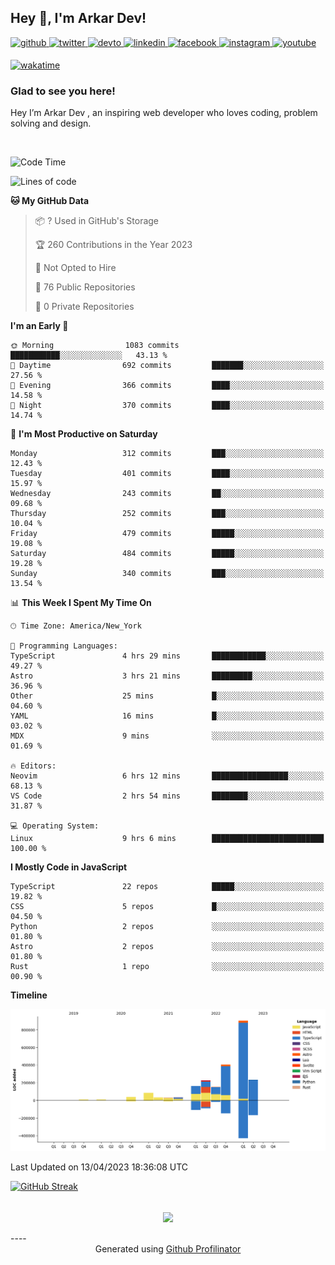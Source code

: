 ## Hey 👋, I'm Arkar Dev!  
  

<a href="https://github.com/Riley1101" target="_blank">
<img src=https://img.shields.io/badge/github-%2324292e.svg?&style=for-the-badge&logo=github&logoColor=white alt=github style="margin-bottom: 5px;" />
</a>
<a href="https://twitter.com/arkardev" target="_blank">
<img src=https://img.shields.io/badge/twitter-%2300acee.svg?&style=for-the-badge&logo=twitter&logoColor=white alt=twitter style="margin-bottom: 5px;" />
</a>
<a href="https://dev.to/riley1101" target="_blank">
<img src=https://img.shields.io/badge/dev.to-%2308090A.svg?&style=for-the-badge&logo=dev.to&logoColor=white alt=devto style="margin-bottom: 5px;" />
</a>
<a href="https://linkedin.com/in/arkar-kaung-myat" target="_blank">
<img src=https://img.shields.io/badge/linkedin-%231E77B5.svg?&style=for-the-badge&logo=linkedin&logoColor=white alt=linkedin style="margin-bottom: 5px;" />
</a>
<a href="https://www.facebook.com/riley.eileen.75" target="_blank">
<img src=https://img.shields.io/badge/facebook-%232E87FB.svg?&style=for-the-badge&logo=facebook&logoColor=white alt=facebook style="margin-bottom: 5px;" />
</a>
<a href="https://instagram.com/rileys1101" target="_blank">
<img src=https://img.shields.io/badge/instagram-%23000000.svg?&style=for-the-badge&logo=instagram&logoColor=white alt=instagram style="margin-bottom: 5px;" />
</a>
<a href="https://www.youtube.com/channel/UC_RfEQCC3gL2AzsFFAABikg" target="_blank">
<img src=https://img.shields.io/badge/youtube-%23EE4831.svg?&style=for-the-badge&logo=youtube&logoColor=white alt=youtube style="margin-bottom: 5px;" />
</a>  
  
[![wakatime](https://wakatime.com/badge/user/cf23b6e3-75f8-4c04-b0e3-273191c8d2ec.svg)](https://wakatime.com/@cf23b6e3-75f8-4c04-b0e3-273191c8d2ec)


### Glad to see you here!  
Hey I’m Arkar Dev , an inspiring web developer who loves coding, problem solving and design.

<br/>

<!--START_SECTION:waka-->
![Code Time](http://img.shields.io/badge/Code%20Time-9%20hrs%206%20mins-blue)

![Lines of code](https://img.shields.io/badge/From%20Hello%20World%20I%27ve%20Written-2.3%20million%20lines%20of%20code-blue)

**🐱 My GitHub Data** 

> 📦 ? Used in GitHub's Storage 
 > 
> 🏆 260 Contributions in the Year 2023
 > 
> 🚫 Not Opted to Hire
 > 
> 📜 76 Public Repositories 
 > 
> 🔑 0 Private Repositories 
 > 
**I'm an Early 🐤** 

```text
🌞 Morning                1083 commits        ███████████░░░░░░░░░░░░░░   43.13 % 
🌆 Daytime                692 commits         ███████░░░░░░░░░░░░░░░░░░   27.56 % 
🌃 Evening                366 commits         ████░░░░░░░░░░░░░░░░░░░░░   14.58 % 
🌙 Night                  370 commits         ████░░░░░░░░░░░░░░░░░░░░░   14.74 % 
```
📅 **I'm Most Productive on Saturday** 

```text
Monday                   312 commits         ███░░░░░░░░░░░░░░░░░░░░░░   12.43 % 
Tuesday                  401 commits         ████░░░░░░░░░░░░░░░░░░░░░   15.97 % 
Wednesday                243 commits         ██░░░░░░░░░░░░░░░░░░░░░░░   09.68 % 
Thursday                 252 commits         ███░░░░░░░░░░░░░░░░░░░░░░   10.04 % 
Friday                   479 commits         █████░░░░░░░░░░░░░░░░░░░░   19.08 % 
Saturday                 484 commits         █████░░░░░░░░░░░░░░░░░░░░   19.28 % 
Sunday                   340 commits         ███░░░░░░░░░░░░░░░░░░░░░░   13.54 % 
```


📊 **This Week I Spent My Time On** 

```text
🕑︎ Time Zone: America/New_York

💬 Programming Languages: 
TypeScript               4 hrs 29 mins       ████████████░░░░░░░░░░░░░   49.27 % 
Astro                    3 hrs 21 mins       █████████░░░░░░░░░░░░░░░░   36.96 % 
Other                    25 mins             █░░░░░░░░░░░░░░░░░░░░░░░░   04.60 % 
YAML                     16 mins             █░░░░░░░░░░░░░░░░░░░░░░░░   03.02 % 
MDX                      9 mins              ░░░░░░░░░░░░░░░░░░░░░░░░░   01.69 % 

🔥 Editors: 
Neovim                   6 hrs 12 mins       █████████████████░░░░░░░░   68.13 % 
VS Code                  2 hrs 54 mins       ████████░░░░░░░░░░░░░░░░░   31.87 % 

💻 Operating System: 
Linux                    9 hrs 6 mins        █████████████████████████   100.00 % 
```

**I Mostly Code in JavaScript** 

```text
TypeScript               22 repos            █████░░░░░░░░░░░░░░░░░░░░   19.82 % 
CSS                      5 repos             █░░░░░░░░░░░░░░░░░░░░░░░░   04.50 % 
Python                   2 repos             ░░░░░░░░░░░░░░░░░░░░░░░░░   01.80 % 
Astro                    2 repos             ░░░░░░░░░░░░░░░░░░░░░░░░░   01.80 % 
Rust                     1 repo              ░░░░░░░░░░░░░░░░░░░░░░░░░   00.90 % 
```



**Timeline**

![Lines of Code chart](https://raw.githubusercontent.com/Riley1101/Riley1101/main/assets/bar_graph.png)


 Last Updated on 13/04/2023 18:36:08 UTC
<!--END_SECTION:waka-->

[![GitHub Streak](https://streak-stats.demolab.com?user=Riley1101)](https://git.io/streak-stats)
  
<br/>  
<div align="center">
<img src="https://komarev.com/ghpvc/?username=Riley1101&&style=flat-square" align="center" />
</div>  
<br/>  
----
<div align="center">Generated using <a href="https://profilinator.rishav.dev/" target="_blank">Github Profilinator</a></div>


